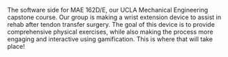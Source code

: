The software side for MAE 162D/E, our UCLA Mechanical Engineering capstone course. Our group is making a wrist extension device to assist in rehab after tendon transfer surgery. The goal of this device is to provide comprehensive physical exercises, while also making the process more engaging and interactive using gamification. This is where that will take place!


